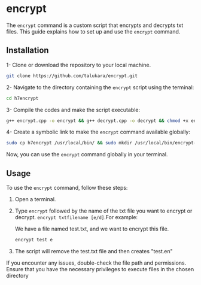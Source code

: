 # encrypt

The `encrypt` command is a custom script that encrypts and decrypts txt files. This guide explains how to set up and use the `encrypt` command.

## Installation

1- Clone or download the repository to your local machine.

```bash
git clone https://github.com/talukara/encrypt.git
```

2- Navigate to the directory containing the `encrypt` script using the terminal:

```bash
cd h7encrypt
```

3- Compile the codes and make the script executable:

```bash
g++ encrypt.cpp -o encrypt && g++ decrypt.cpp -o decrypt && chmod +x encrypt && chmod +x decrypt
```

4- Create a symbolic link to make the `encrypt` command available globally:

```bash
sudo cp h7encrypt /usr/local/bin/ && sudo mkdir /usr/local/bin/encrypt-files && sudo cp decrypt encrypt /usr/local/bin/encrypt-files
```

Now, you can use the `encrypt` command globally in your terminal.

## Usage

To use the `encrypt` command, follow these steps:

1. Open a terminal.
2. Type `encrypt` followed by the name of the txt file you want to encrypt or decrypt. ```encrypt txtfilename [e/d]```.For example:

   We have a file named test.txt, and we want to encrypt this file.

   ```bash
   encrypt test e
   ```
3. The script will remove the test.txt file and then creates "test.en"

If you encounter any issues, double-check the file path and permissions.
Ensure that you have the necessary privileges to execute files in the chosen directory
